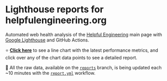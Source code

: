 # Lighthouse reports for helpfulengineering.org

Automated web health analysis of the [Helpful Engineering][1] main page with [Google Lighthouse][2] and GitHub Actions.

:star: [**Click here**][3] to see a line chart with the latest performance metrics, and click over any of the chart data points to see a detailed report.

:book: All the raw data, available on the [`reports`](https://github.com/helpfulengineering/lighthouse/tree/reports) branch, is being updated each ~10 minutes with the [`report.yml`](./.github/workflows/report.yml) workflow.

[1]: https://helpfulengineering.org
[2]: https://developers.google.com/web/tools/lighthouse/
[3]: https://helpfulengineering.github.io/lighthouse
